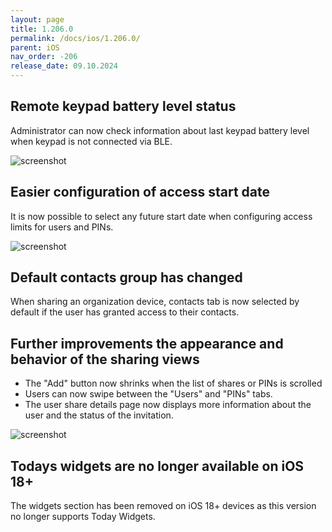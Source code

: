 ```yaml
---
layout: page
title: 1.206.0
permalink: /docs/ios/1.206.0/
parent: iOS
nav_order: -206
release_date: 09.10.2024
---
```


## Remote keypad battery level status

Administrator can now check information about last keypad battery level when keypad is not connected via BLE.

![screenshot](/tedee-release-notes/docs/ios/assets/1.206.0-keypad-battery-level.png)

## Easier configuration of access start date

It is now possible to select any future start date when configuring access limits for users and PINs.

![screenshot](/tedee-release-notes/docs/ios/assets/1.206.0-date-picker.png)

## Default contacts group has changed

When sharing an organization device, contacts tab is now selected by default if the user has granted access to their contacts.

##  Further improvements the appearance and behavior of the sharing views

- The "Add" button now shrinks when the list of shares or PINs is scrolled
- Users can now swipe between the "Users" and "PINs" tabs.  
- The user share details page now displays more information about the user and the status of the invitation.

![screenshot](/tedee-release-notes/docs/ios/assets/1.206.0-share-improvements.png)

## Todays widgets are no longer available on iOS 18+

The widgets section has been removed on iOS 18+ devices as this version no longer supports Today Widgets.
